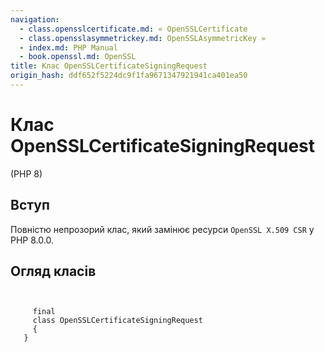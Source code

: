```yaml
---
navigation:
  - class.opensslcertificate.md: « OpenSSLCertificate
  - class.opensslasymmetrickey.md: OpenSSLAsymmetricKey »
  - index.md: PHP Manual
  - book.openssl.md: OpenSSL
title: Клас OpenSSLCertificateSigningRequest
origin_hash: ddf652f5224dc9f1fa9671347921941ca401ea50
---
```

# Клас OpenSSLCertificateSigningRequest

(PHP 8)

## Вступ

Повністю непрозорий клас, який замінює ресурси `OpenSSL X.509 CSR` у PHP 8.0.0.

## Огляд класів

```classsynopsis

    
     final
     class OpenSSLCertificateSigningRequest
     {
   }
```

